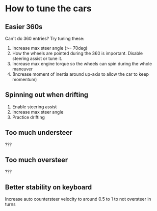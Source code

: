 # How to tune the cars

## Easier 360s
Can't do 360 entries? Try tuning these:
1. Increase max steer angle (>= 70deg)
1. How the wheels are pointed during the 360 is important. Disable steering assist or tune it.
1. Increase max engine torque so the wheels can spin during the whole maneuver
1. (Increase moment of inertia around up-axis to allow the car to keep momentum)

## Spinning out when drifting
1. Enable steering assist
1. Increase max steer angle
1. Practice drifting

## Too much understeer
???

## Too much oversteer
???

## Better stability on keyboard
Increase auto countersteer velocity to around 0.5 to 1 to not oversteer in turns